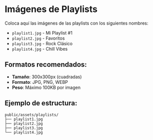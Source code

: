# Imágenes de Playlists

Coloca aquí las imágenes de las playlists con los siguientes nombres:

- `playlist1.jpg` - Mi Playlist #1
- `playlist2.jpg` - Favoritos  
- `playlist3.jpg` - Rock Clásico
- `playlist4.jpg` - Chill Vibes

## Formatos recomendados:
- **Tamaño**: 300x300px (cuadradas)
- **Formato**: JPG, PNG, WEBP
- **Peso**: Máximo 100KB por imagen

## Ejemplo de estructura:
```
public/assets/playlists/
├── playlist1.jpg
├── playlist2.jpg
├── playlist3.jpg
└── playlist4.jpg
```

